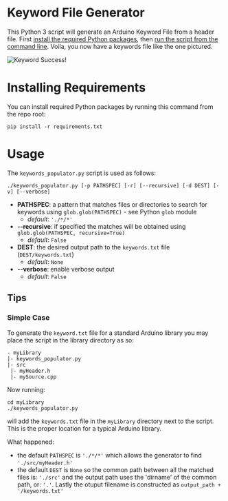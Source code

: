 Keyword File Generator
=====================
This Python 3 script will generate an Arduino Keyword File from a header
file. First [install the required Python packages](#installing-requirements), then [run the
script from the command line](#usage). Voila, you now have a
keywords file like the one pictured. 


![Keyword Success!](https://github.com/sparkfun/Keyword_File_Generator/blob/master/Readme%20Images/Keywords%20created!.JPG)

Installing Requirements
====================
You can install required Python packages by running this command from the repo root:

```pip install -r requirements.txt```

Usage
====================

The ```keywords_populator.py``` script is used as follows:

```./keywords_populator.py [-p PATHSPEC] [-r] [--recursive] [-d DEST] [-v] [--verbose]```

* **PATHSPEC**: a pattern that matches files or directories to search for keywords using ```glob.glob(PATHSPEC)``` - see Python ```glob``` module
  * *default*: ```'./*/*'```
* **--recursive**: if specified the matches will be obtained using ```glob.glob(PATHSPEC, recursive=True)```
  * *default*: ```False```
* **DEST**: the desired output path to the ```keywords.txt``` file (```DEST/keywords.txt```)
  * *default*: ```None```
* **--verbose**: enable verbose output
  * *default*: ```False```


## Tips

### Simple Case

To generate the ```keyword.txt``` file for a standard Arduino library you may place the script in the library directory as so:

```
- myLibrary
|- keywords_populator.py
|- src
 |- myHeader.h
 |- mySource.cpp
```

Now running:

```
cd myLibrary
./keywords_populator.py
```

will add the ```keywords.txt``` file in the ```myLibrary``` directory next to the script. This is the proper location for a typical Arduino library.

What happened:
* the default ```PATHSPEC``` is ```'./*/*'``` which allows the generator to find ```'./src/myHeader.h'```
* the default ```DEST``` is ```None``` so the common path between all the matched files is: ```'./src'``` and the output path uses the 'dirname' of the common path, or: ```'.'```. Lastly the otuput filename is constructed as ```output_path + '/keywords.txt'```
